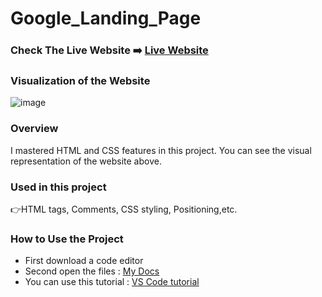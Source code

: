 # Google_Landing_Page

### Check The Live Website ➡️ [Live Website](https://sekunev.github.io/Projects/01_Intersections_Sözleşme(Form)/)

### Visualization of the Website
![image](https://user-images.githubusercontent.com/101554737/184899396-7bb257e6-9136-4368-a3d7-2637b1d940a1.png)

### Overview
I mastered HTML and CSS features in this project. You can see the visual representation of the website above.

### Used in this project
👉HTML tags, Comments, CSS styling, Positioning,etc.

### How to Use the Project
+ First download a code editor
+ Second open the files : [My Docs](https://github.com/Sekunev/Projects/tree/main/01_Intersections_Sözleşme(Form)
)
+ You can use this tutorial : [VS Code tutorial](https://www.youtube.com/watch?v=fJEbVCrEMSE)





